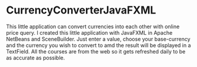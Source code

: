 # CurrencyConverterJavaFXML
This little application can convert currencies into each other with online price query.
I created this little application with JavaFXML in Apache NetBeans and SceneBuilder. Just enter a value, choose your base-currency and the currency you wish to convert to amd the result will be displayed in a TextField. All the courses are from the web so it gets refreshed daily to be as accurate as possible. 
